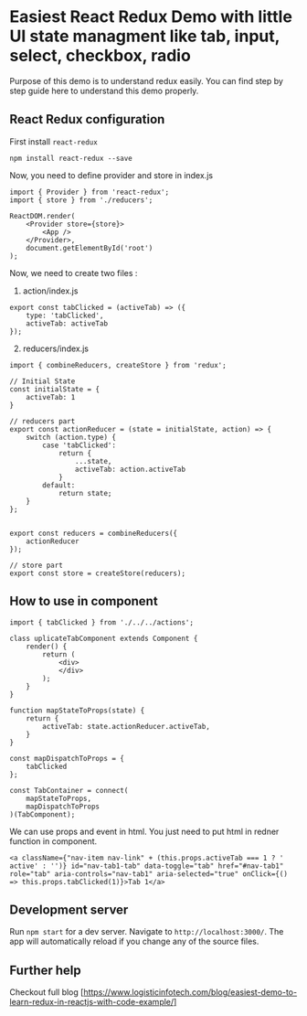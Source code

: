 # Easiest React Redux Demo with little UI state managment like tab, input, select, checkbox, radio

Purpose of this demo is to understand redux easily. You can find step by step guide here to understand this demo properly.

## React Redux configuration

First install `react-redux`
```
npm install react-redux --save
```

Now, you need to define provider and store in index.js

```
import { Provider } from 'react-redux';
import { store } from './reducers';

ReactDOM.render(
    <Provider store={store}>
        <App />
    </Provider>,
    document.getElementById('root')
);
```

Now, we need to create two files :

1) action/index.js

```
export const tabClicked = (activeTab) => ({
    type: 'tabClicked',
    activeTab: activeTab
});
```

2) reducers/index.js

```
import { combineReducers, createStore } from 'redux';

// Initial State
const initialState = {
    activeTab: 1
}

// reducers part
export const actionReducer = (state = initialState, action) => {
    switch (action.type) {
        case 'tabClicked':
            return {
                ...state,
                activeTab: action.activeTab
            }
        default:
            return state;
    }
};


export const reducers = combineReducers({
    actionReducer
});

// store part
export const store = createStore(reducers);
```

## How to use in component

```
import { tabClicked } from './../../actions';

class uplicateTabComponent extends Component {
    render() {
        return (
            <div>
            </div>
        );
    }
}

function mapStateToProps(state) {
    return {
        activeTab: state.actionReducer.activeTab,
    }
}

const mapDispatchToProps = {
    tabClicked
};

const TabContainer = connect(
    mapStateToProps,
    mapDispatchToProps
)(TabComponent);
```

We can use props and event in html. You just need to put html in redner function in component.

```
<a className={"nav-item nav-link" + (this.props.activeTab === 1 ? ' active' : '')} id="nav-tab1-tab" data-toggle="tab" href="#nav-tab1" role="tab" aria-controls="nav-tab1" aria-selected="true" onClick={() => this.props.tabClicked(1)}>Tab 1</a>
```

## Development server

Run `npm start` for a dev server. Navigate to `http://localhost:3000/`. The app will automatically reload if you change any of the source files.


## Further help

Checkout full blog [https://www.logisticinfotech.com/blog/easiest-demo-to-learn-redux-in-reactjs-with-code-example/]
